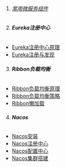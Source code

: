 1. ###### [常用微服务组件][001]
2. ###### **Eureka注册中心**
-  [Eureka注册中心原理][002]
-  [Eureka注册与发现][003]
3. ###### **Ribbon负载均衡**
-  [Ribbon负载均衡原理][004]
-  [Ribbon负载均衡策略][005]
-  [Ribbon懒加载][006]

4. ###### **Nacos**
-  [Nacos安装][007]
-  [Nacos注册中心][008]
-  [Nacos配置中心][009]
-  [Nacos集群搭建][010]


[001]: https://fgq233.github.io/md/springcloud/all
[002]: https://fgq233.github.io/md/springcloud/Eureka1
[003]: https://fgq233.github.io/md/springcloud/Eureka2
[004]: https://fgq233.github.io/md/springcloud/Ribbon1
[005]: https://fgq233.github.io/md/springcloud/Ribbon2
[006]: https://fgq233.github.io/md/springcloud/Ribbon3
[007]: https://fgq233.github.io/md/springcloud/nacos1
[008]: https://fgq233.github.io/md/springcloud/nacos2
[009]: https://fgq233.github.io/md/springcloud/nacos3
[010]: https://fgq233.github.io/md/springcloud/nacos4
 
 
